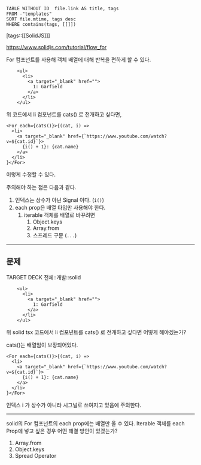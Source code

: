 <!--Basic Template V0.0.2 Start -->
```dataview
TABLE WITHOUT ID  file.link AS title, tags
FROM -"templates"
SORT file.mtime, tags desc
WHERE contains(tags, [[]])
```
<!--Basic Template V0.0.2 End -->
[tags::[[SolidJS]]]

https://www.solidjs.com/tutorial/flow_for

For 컴포넌트를 사용해 객체 배열에 대해 반복을 편하게 할 수 있다. 

```tsx
    <ul>
      <li>
        <a target="_blank" href="">
          1: Garfield
        </a>
      </li>
    </ul>
```

위 코드에서 li 컴포넌트를 cats() 로 전개하고 싶다면,

```tsx
<For each={cats()}>{(cat, i) =>
  <li>
    <a target="_blank" href={`https://www.youtube.com/watch?v=${cat.id}`}>
      {i() + 1}: {cat.name}
    </a>
  </li>
}</For>
```

이렇게 수정할 수 있다.

주의해야 하는 점은 다음과 같다.
1. 인덱스는 상수가 아닌 Signal 이다. (`i()`)
2. each prop은 배열 타입만 사용해야 한다.
	1. iterable 객체를 배열로 바꾸려면
		1. Object.keys
		2. Array.from
		3. 스프레드 구문 (`...`)

---

## 문제

TARGET DECK
전체::개발::solid

<!--ankiQ-->

```tsx
    <ul>
      <li>
        <a target="_blank" href="">
          1: Garfield
        </a>
      </li>
    </ul>
```

위 solid tsx 코드에서 li 컴포넌트를 cats() 로 전개하고 싶다면 어떻게 해야겠는가?

cats()는 배열임이 보장되어있다.

<!--ankiA-->

```tsx
<For each={cats()}>{(cat, i) =>
  <li>
    <a target="_blank" href={`https://www.youtube.com/watch?v=${cat.id}`}>
      {i() + 1}: {cat.name}
    </a>
  </li>
}</For>
```

인덱스 i 가 상수가 아니라 시그널로 쓰여지고 있음에 주의한다.

<!--ankiE-->
<!--ID: 1664950271994-->

---

<!--ankiQ-->

solid의 For 컴포넌트의 each prop에는 배열만 올 수 있다. Iterable 객체를 each Prop에 넣고 싶은 경우 어떤 해결 방안이 있겠는가?

<!--ankiA-->

1. Array.from
2. Object.keys
3. Spread Operator

<!--ankiE-->
<!--ID: 1664950272011-->

